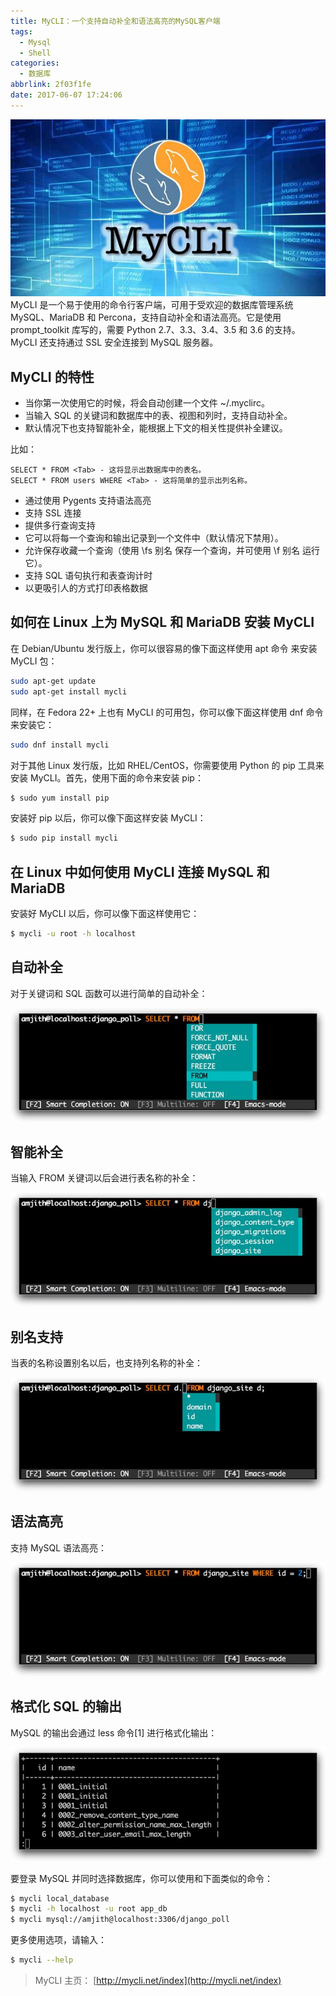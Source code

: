 ```yaml
---
title: MyCLI：一个支持自动补全和语法高亮的MySQL客户端
tags:
  - Mysql
  - Shell
categories:
  - 数据库
abbrlink: 2f03f1fe
date: 2017-06-07 17:24:06
---
```

![upload successful](/images/pasted-19.png)
MyCLI 是一个易于使用的命令行客户端，可用于受欢迎的数据库管理系统 MySQL、MariaDB 和 Percona，支持自动补全和语法高亮。它是使用 prompt_toolkit 库写的，需要 Python 2.7、3.3、3.4、3.5 和 3.6 的支持。MyCLI 还支持通过 SSL 安全连接到 MySQL 服务器。

## MyCLI 的特性

- 当你第一次使用它的时候，将会自动创建一个文件 ~/.myclirc。
- 当输入 SQL 的关键词和数据库中的表、视图和列时，支持自动补全。
- 默认情况下也支持智能补全，能根据上下文的相关性提供补全建议。

比如：

```mysql
SELECT * FROM <Tab> - 这将显示出数据库中的表名。
SELECT * FROM users WHERE <Tab> - 这将简单的显示出列名称。
```

- 通过使用 Pygents 支持语法高亮
- 支持 SSL 连接
- 提供多行查询支持
- 它可以将每一个查询和输出记录到一个文件中（默认情况下禁用）。
- 允许保存收藏一个查询（使用 \fs 别名 保存一个查询，并可使用 \f 别名 运行它）。
- 支持 SQL 语句执行和表查询计时
- 以更吸引人的方式打印表格数据

## 如何在 Linux 上为 MySQL 和 MariaDB 安装 MyCLI

在 Debian/Ubuntu 发行版上，你可以很容易的像下面这样使用 apt 命令 来安装 MyCLI 包：

```sh
sudo apt-get update
sudo apt-get install mycli
```

同样，在 Fedora 22+ 上也有 MyCLI 的可用包，你可以像下面这样使用 dnf 命令 来安装它：

```sh
sudo dnf install mycli
```

对于其他 Linux 发行版，比如 RHEL/CentOS，你需要使用 Python 的 pip 工具来安装 MyCLI。首先，使用下面的命令来安装 pip：

```sh
$ sudo yum install pip
```

安装好 pip 以后，你可以像下面这样安装 MyCLI：

```sh
$ sudo pip install mycli
```

## 在 Linux 中如何使用 MyCLI 连接 MySQL 和 MariaDB

安装好 MyCLI 以后，你可以像下面这样使用它：

```sh
$ mycli -u root -h localhost
```

## 自动补全

对于关键词和 SQL 函数可以进行简单的自动补全：

![upload successful](/images/pasted-20.png)

## 智能补全

当输入 FROM 关键词以后会进行表名称的补全：

![upload successful](/images/pasted-21.png)

## 别名支持

当表的名称设置别名以后，也支持列名称的补全：

![upload successful](/images/pasted-22.png)

## 语法高亮

支持 MySQL 语法高亮：

![upload successful](/images/pasted-23.png)

## 格式化 SQL 的输出

MySQL 的输出会通过 less 命令[1] 进行格式化输出：

![upload successful](/images/pasted-24.png)

要登录 MySQL 并同时选择数据库，你可以使用和下面类似的命令：

```sh
$ mycli local_database
$ mycli -h localhost -u root app_db
$ mycli mysql://amjith@localhost:3306/django_poll
```

更多使用选项，请输入：

```sh
$ mycli --help
```

> MyCLI 主页： [http://mycli.net/index](http://mycli.net/index)